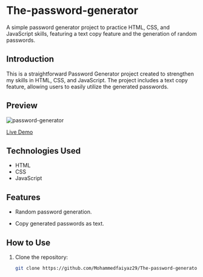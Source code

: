 # The-password-generator
A simple password generator project to practice HTML, CSS, and JavaScript skills, featuring a text copy feature and the generation of random passwords.

## Introduction

This is a straightforward Password Generator project created to strengthen my skills in HTML, CSS, and JavaScript. The project includes a text copy feature, allowing users to easily utilize the generated passwords.

## Preview

![password-generator](https://github.com/Mohammedfaiyaz29/The-password-generator/assets/142523551/159e1c40-a16c-40f9-b2ad-a9e7479fc588)

[Live Demo](https://mohammedfaiyaz29.github.io/The-password-generator/)

## Technologies Used

- HTML
- CSS
- JavaScript

## Features

- Random password generation.

- Copy generated passwords as text.

## How to Use

1. Clone the repository:

   ```bash
   git clone https://github.com/Mohammedfaiyaz29/The-password-generator.git
